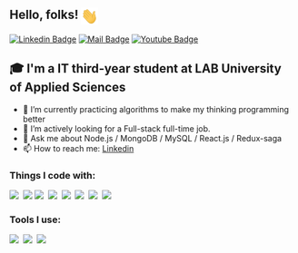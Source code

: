 ## Hello, folks! <img src="https://github.com/phongvogit/phongvogit/blob/master/wave.gif" align="top" width="30px">

[![Linkedin Badge](https://img.shields.io/badge/-My%20LinkedIn-0e76a8?style=flat&labelColor=0e76a8&logo=linkedin&logoColor=white)](https://www.linkedin.com/in/ducphongvo99/) [![Mail Badge](https://img.shields.io/badge/-My%20Email-c0392b?style=flat&labelColor=c0392b&logo=gmail&logoColor=white)](mailto:phongvo.dn.vn@gmail.com) [![Youtube Badge](https://img.shields.io/badge/-My%20Youtube%20Chanel-e74c3c?style=flat&labelColor=e74c3c&logo=youtube&logoColor=white)](https://www.youtube.com/channel/UCri4auquS-kgJHAgsOt_AIg)

## 🎓 I'm a IT third-year student at LAB University of Applied Sciences

- 🔭 I’m currently practicing algorithms to make my thinking programming better
- 👯 I’m actively looking for a Full-stack full-time job.
- 💬 Ask me about Node.js / MongoDB / MySQL / React.js / Redux-saga
- 📫 How to reach me: [Linkedin](https://www.linkedin.com/in/ducphongvo99/)

### Things I code with:

<span><img src="https://cdn.jsdelivr.net/gh/devicons/devicon@latest/icons/javascript/javascript-original.svg" width="30px"></span>&nbsp; <span><img src="https://cdn.jsdelivr.net/gh/devicons/devicon@latest/icons/nodejs/nodejs-original.svg" width="30px"></span>&nbsp;<span><img src="https://cdn.jsdelivr.net/gh/devicons/devicon@latest/icons/react/react-original.svg" width="30px"></span>&nbsp; <span><img src="https://cdn.jsdelivr.net/gh/devicons/devicon@latest/icons/redux/redux-original.svg" width="30px"></span>&nbsp; <span><img src="https://cdn.jsdelivr.net/gh/devicons/devicon@latest/icons/mysql/mysql-original.svg" width="30px"></span>&nbsp; <span><img src="https://cdn.jsdelivr.net/gh/devicons/devicon@latest/icons/mongodb/mongodb-original.svg" width="30px"></span>&nbsp; <span><img src="https://cdn.jsdelivr.net/gh/devicons/devicon@latest/icons/html5/html5-plain.svg" width="30px"></span>&nbsp; <span><img src="https://cdn.jsdelivr.net/gh/devicons/devicon@latest/icons/css3/css3-plain.svg" width="30px"></span>&nbsp;

### Tools I use:

<span><img src="https://cdn.jsdelivr.net/gh/devicons/devicon@latest/icons/git/git-plain.svg" width="30px"></span>&nbsp; <span><span><img src="https://avatars.githubusercontent.com/u/10251060?s=200&v=4" width="30px"></span>&nbsp; <span><img src="https://cdn.jsdelivr.net/gh/devicons/devicon/icons/vscode/vscode-original.svg" width="30px"></span>
